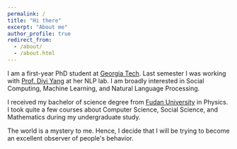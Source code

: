 ```yaml
---
permalink: /
title: "Hi there"
excerpt: "About me"
author_profile: true
redirect_from: 
  - /about/
  - /about.html
---
```


I am a first-year PhD student at [Georgia Tech](https://www.gatech.edu/). Last semester I was working with [Prof. Diyi Yang](https://www.cc.gatech.edu/~dyang888/experience.html) at her NLP lab. I am broadly interested in Social Computing, Machine Learning, and Natural Language Processing.

I received my bachelor of science degree from [Fudan University](https://www.fudan.edu.cn/en/) in Physics. I took quite a few courses about Computer Science, Social Science, and Mathematics during my undergraduate study.

The world is a mystery to me. Hence, I decide that I will be trying to become an excellent observer of people's behavior.
